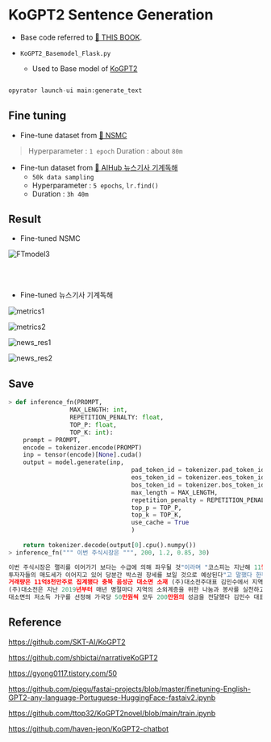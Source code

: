 # KoGPT2 Sentence Generation

- Base code referred to [📘 THIS BOOK](http://www.yes24.com/Product/Goods/105294979). 

- `KoGPT2_Basemodel_Flask.py`

  -  Used to Base model of [KoGPT2](https://github.com/SKT-AI/KoGPT2)

```python

opyrator launch-ui main:generate_text

```


## Fine tuning
- Fine-tune dataset from [🍿 NSMC](https://github.com/e9t/nsmc)
> Hyperparameter : `1 epoch`
> Duration : about `80m`

- Fine-tun dataset from [📰 AIHub 뉴스기사 기계독해](https://aihub.or.kr/aihubdata/data/view.do?currMenu=115&topMenu=100&aihubDataSe=realm&dataSetSn=577)
  - `50k data sampling`
  - Hyperparameter : `5 epochs`, `lr.find()`
  - Duration : `3h 40m`


## Result

- Fine-tuned NSMC 

![FTmodel3](https://user-images.githubusercontent.com/82855597/227821512-26ab055c-2265-40d3-a87f-e6cfc0322029.png)

<br> </br>

- Fine-tuned 뉴스기사 기계독해

![metrics1](https://user-images.githubusercontent.com/82855597/227821660-1d5c217c-e181-4fc6-9fb5-68ef8a7f9eee.png)

![metrics2](https://user-images.githubusercontent.com/82855597/227821670-9cb96028-686b-4c84-931e-66567e83db42.png)

![news_res1](https://user-images.githubusercontent.com/82855597/227821679-5b9ecabb-e1de-4106-ae0e-78ce4b211486.png)
 
![news_res2](https://user-images.githubusercontent.com/82855597/227821681-ae0150e8-7e69-4e16-88fc-4d9f8fdaab94.png)


## Save


```python
> def inference_fn(PROMPT,
                 MAX_LENGTH: int,
                 REPETITION_PENALTY: float,
                 TOP_P: float,
                 TOP_K: int):
    prompt = PROMPT,
    encode = tokenizer.encode(PROMPT)
    inp = tensor(encode)[None].cuda()
    output = model.generate(inp,
                                  pad_token_id = tokenizer.pad_token_id,
                                  eos_token_id = tokenizer.eos_token_id,
                                  bos_token_id = tokenizer.bos_token_id,
                                  max_length = MAX_LENGTH,
                                  repetition_penalty = REPETITION_PENALTY,
                                  top_p = TOP_P,
                                  top_k = TOP_K,
                                  use_cache = True
                                  )
    
    return tokenizer.decode(output[0].cpu().numpy())
> inference_fn(""" 이번 주식시장은 """, 200, 1.2, 0.85, 30)

이번 주식시장은 랠리를 이어가기 보다는 수급에 의해 좌우될 것"이라며 "코스피는 지난해 11월 사상 최고치를 기록한 이후 조정을 받고 있으며 외국인 
투자자들의 매도세가 이어지고 있어 당분간 박스권 장세를 보일 것으로 예상된다"고 말했다 한편 코스피200 변동성지수는 033P 하락한 911로 마감됐으며 
거래량은 11억8천만주로 집계됐다 충북 음성군 대소면 소재 (주)대소전주대표 김민수에서 지역 내 어려운 이웃을 위해 써달라며 성금 100만월 기탁했다고 밝혔다 
(주)대소전은 지난 2019년부터 매년 명절마다 지역의 소외계층을 위한 나눔과 봉사를 실천하고 있다 특히 올해는 코로나19 장기화로 인해 어려움을 겪고 있는 
대소면의 저소득 가구를 선정해 가국당 50만원씩 모두 200만원의 성금을 전달했다 김민수 대표는 "작은 정성이지만 도움이 필요한 분들에게 조금이나마 힘이 되길 바란다"며'
```


## Reference

https://github.com/SKT-AI/KoGPT2

https://github.com/shbictai/narrativeKoGPT2

https://gyong0117.tistory.com/50

https://github.com/piegu/fastai-projects/blob/master/finetuning-English-GPT2-any-language-Portuguese-HuggingFace-fastaiv2.ipynb

https://github.com/ttop32/KoGPT2novel/blob/main/train.ipynb

https://github.com/haven-jeon/KoGPT2-chatbot
